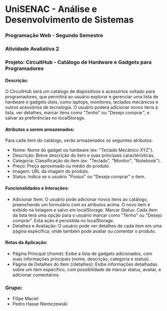 # UniSENAC - Análise e Desenvolvimento de Sistemas

### Programação Web - Segundo Semestre

### Atividade Avaliativa 2

### Projeto: CircuitHub - Catálogo de Hardware e Gadgets para Programadores

#### Descrição:

O CircuitHub será um catálogo de dispositivos e acessórios voltado para programadores, que permitirá ao usuário explorar e gerenciar uma lista de hardware e gadgets úteis, como laptops, monitores, teclados mecânicos e outros acessórios de tecnologia. O usuário poderá adicionar novos itens à lista, ver detalhes, marcar itens como "Tenho" ou "Desejo comprar", e salvar as preferências no localStorage.


#### Atributos a serem armazenados:

Para cada item do catálogo, serão armazenados os seguintes atributos:

- Nome: Nome do gadget ou hardware (ex: "Teclado Mecânico XYZ").
- Descrição: Breve descrição do item e suas principais características.
- Categoria: Classificação do item (ex: "Teclado", "Monitor", "Notebook").
- Preço: Preço aproximado ou médio do produto.
- Imagem: URL da imagem do produto.
- Status: Indica se o usuário "Possui" ou "Deseja comprar" o item.


#### Funcionalidades e Interações:


- Adicionar Item: O usuário pode adicionar novos itens ao catálogo, preenchendo um formulário com os atributos acima. O novo item é exibido na listagem e salvo em localStorage.
Marcar Status: Cada item da lista terá uma opção para o usuário marcar como "Tenho" ou "Desejo comprar". Esta ação é persistida no localStorage.
- Detalhes e Avaliação: O usuário pode ver detalhes de cada item em uma página específica, onde também pode avaliar ou comentar o produto.


#### Rotas da Aplicação:


- Página Principal (/home): Exibe a lista de gadgets adicionados, com suas informações principais (nome, descrição, categoria e status).
- Página de Detalhes do Item (/detalhes): Exibe informações detalhadas sobre um item específico, com possibilidade de marcar status, avaliar, e adicionar comentários.


### Grupo:

- Filipe Maciel
- Pedro Hasse Niemczewski

